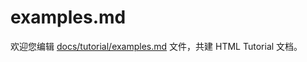 examples.md
===

欢迎您编辑 <a target="__blank" href="https://github.com/jaywcjlove/html-tutorial/blob/master/docs/tutorial/examples.md">docs/tutorial/examples.md</a> 文件，共建 HTML Tutorial 文档。
